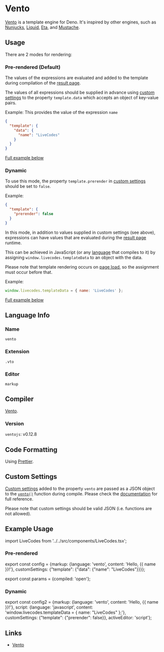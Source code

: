 # Vento

[Vento](https://vento.js.org/) is a template engine for Deno. It's inspired by other engines, such as [Nunjucks](./nunjucks.md), [Liquid](./liquid.md), [Eta](./eta.md), and [Mustache](./mustache.md).

## Usage

There are 2 modes for rendering:

### Pre-rendered (Default)

The values of the expressions are evaluated and added to the template during compilation of the [result page](../features/result.md).

The values of all expressions should be supplied in advance using [custom settings](../advanced/custom-settings.md) to the property `template.data` which accepts an object of key-value pairs.

Example: This provides the value of the expression `name`

```json title="Custom Settings"
{
  "template": {
    "data": {
      "name": "LiveCodes"
    }
  }
}
```

[Full example below](#pre-rendered)

### Dynamic

To use this mode, the property `template.prerender` in [custom settings](../advanced/custom-settings.md) should be set to `false`.

Example:

```json title="Custom Settings"
{
  "template": {
    "prerender": false
  }
}
```

In this mode, in addition to values supplied in custom settings (see above), expressions can have values that are evaluated during the [result page](../features/result.md) runtime.

This can be achieved in JavaScript (or any [language](../languages/index.md) that compiles to it) by assigning `window.livecodes.templateData` to an object with the data.

Please note that template rendering occurs on [page load](https://developer.mozilla.org/en-US/docs/Web/API/Window/load_event), so the assignment must occur before that.

Example:

```js title="Script Editor (JS)"
window.livecodes.templateData = { name: 'LiveCodes' };
```

[Full example below](#dynamic-1)

## Language Info

### Name

`vento`

### Extension

`.vto`

### Editor

`markup`

## Compiler

[Vento](https://vento.js.org/).

### Version

`ventojs`: v0.12.8

## Code Formatting

Using [Prettier](https://prettier.io/).

## Custom Settings

[Custom settings](../advanced/custom-settings.md) added to the property `vento` are passed as a JSON object to the [`vento()`](https://vento.js.org/getting-started/#usage) function during compile. Please check the [documentation](https://vento.js.org/configuration/) for full reference.

Please note that custom settings should be valid JSON (i.e. functions are not allowed).

## Example Usage

import LiveCodes from '../../src/components/LiveCodes.tsx';

### Pre-rendered

export const config = {markup: {language: 'vento', content: 'Hello, {{ name }}!'}, customSettings: {"template": {"data": {"name": "LiveCodes"}}}};

export const params = {compiled: 'open'};

<LiveCodes config={config} params={params}></LiveCodes>

### Dynamic

export const config2 = {markup: {language: 'vento', content: 'Hello, {{ name }}!'}, script: {language: 'javascript', content: 'window.livecodes.templateData = { name: "LiveCodes" };'}, customSettings: {"template": {"prerender": false}}, activeEditor: 'script'};

<LiveCodes config={config2}></LiveCodes>

## Links

- [Vento](https://vento.js.org/)
